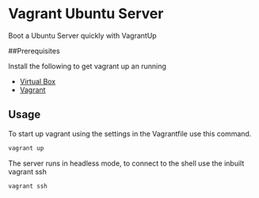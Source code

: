 # Vagrant Ubuntu Server

Boot a Ubuntu Server quickly with VagrantUp

##Prerequisites

Install the following to get vagrant up an running

- [Virtual Box](https://www.virtualbox.org/)
- [Vagrant](http://www.vagrantup.com/)

## Usage

To start up vagrant using the settings in the Vagrantfile use this command.

``` bash
vagrant up
```

The server runs in headless mode, to connect to the shell use the inbuilt vagrant ssh
```bash
vagrant ssh
```
